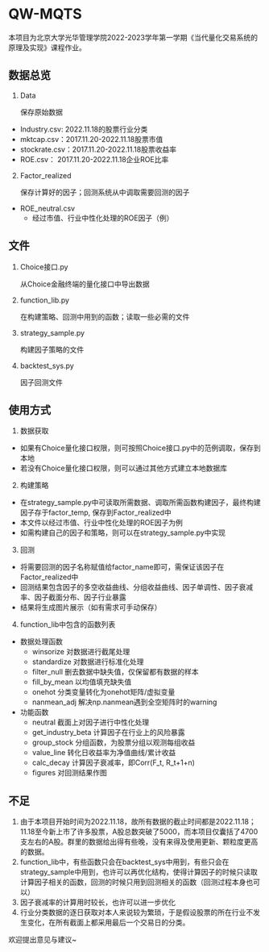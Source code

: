 # QW-MQTS

本项目为北京大学光华管理学院2022-2023学年第一学期《当代量化交易系统的原理及实现》课程作业。

## 数据总览
1. Data

   保存原始数据
 - Industry.csv: 2022.11.18的股票行业分类
 - mktcap.csv：2017.11.20-2022.11.18股票市值
 - stockrate.csv：2017.11.20-2022.11.18股票收益率
 - ROE.csv： 2017.11.20-2022.11.18企业ROE比率

2. Factor_realized

    保存计算好的因子；回测系统从中调取需要回测的因子
  - ROE_neutral.csv
    - 经过市值、行业中性化处理的ROE因子（例）


## 文件
1. Choice接口.py
    
    从Choice金融终端的量化接口中导出数据

2. function_lib.py
    
    在构建策略、回测中用到的函数；读取一些必需的文件

3. strategy_sample.py
    
    构建因子策略的文件
    
4. backtest_sys.py
    
    因子回测文件
    
## 使用方式
1. 数据获取
  - 如果有Choice量化接口权限，则可按照Choice接口.py中的范例调取，保存到本地
  - 若没有Choice量化接口权限，则可以通过其他方式建立本地数据库
2. 构建策略
  - 在strategy_sample.py中可读取所需数据、调取所需函数构建因子，最终构建因子存于factor_temp, 保存到Factor_realized中
  - 本文件以经过市值、行业中性化处理的ROE因子为例
  - 如需构建自己的因子和策略，则可以在strategy_sample.py中实现
3. 回测
  - 将需要回测的因子名称赋值给factor_name即可，需保证该因子在Factor_realized中
  - 回测结果包含因子的多空收益曲线、分组收益曲线、因子单调性、因子衰减率、因子截面分布、因子行业暴露
  - 结果将生成图片展示（如有需求可手动保存）
4. function_lib中包含的函数列表
  - 数据处理函数
    - winsorize 对数据进行截尾处理
    - standardize 对数据进行标准化处理
    - filter_null 删去数据中缺失值，仅保留都有数据的样本
    - fill_by_mean 以均值填充缺失值
    - onehot 分类变量转化为onehot矩阵/虚拟变量
    - nanmean_adj 解决np.nanmean遇到全空矩阵时的warning
  - 功能函数
    - neutral 截面上对因子进行中性化处理
    - get_industry_beta 计算因子在行业上的风险暴露
    - group_stock 分组函数，为股票分组以观测每组收益
    - value_line 转化日收益率为净值曲线/累计收益
    - calc_decay 计算因子衰减率，即Corr(F_t, R_t+1+n)
    - figures 对回测结果作图

## 不足
1. 由于本项目开始时间为2022.11.18，故所有数据的截止时间都是2022.11.18；11.18至今新上市了许多股票，A股总数突破了5000，而本项目仅囊括了4700支左右的A股。群里的数据给出得有些晚，没有来得及使用更新、颗粒度更高的数据。
2. function_lib中，有些函数只会在backtest_sys中用到，有些只会在strategy_sample中用到，也许可以再优化结构，使得计算因子的时候只读取计算因子相关的函数，回测的时候只用到回测相关的函数（回测过程本身也可以）
3. 因子衰减率的计算用时较长，也许可以进一步优化
4. 行业分类数据的逐日获取对本人来说较为繁琐，于是假设股票的所在行业不发生变化，在所有截面上都采用最后一个交易日的分类。

欢迎提出意见与建议~
